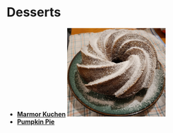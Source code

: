 # Desserts

- **[Marmor Kuchen](https://github.com/darioflute/gastronomic/blob/main/desserts/MarmorKuchen.md)** <img src="./images/powderedCake.jpg" height=200 alt="">
- **[Pumpkin Pie](https://github.com/darioflute/gastronomic/blob/main/desserts/PumpkinPie.md)**